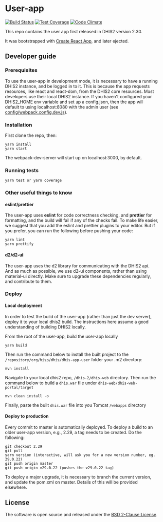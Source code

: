 # User-app

[![Build Status](https://travis-ci.org/dhis2/user-app.svg)](https://travis-ci.org/dhis2/user-app)
[![Test Coverage](https://codeclimate.com/github/dhis2/user-app/badges/coverage.svg)](https://codeclimate.com/github/dhis2/user-app/coverage)
[![Code Climate](https://codeclimate.com/github/dhis2/user-app/badges/gpa.svg)](https://codeclimate.com/github/dhis2/user-app)

This repo contains the user app first released in DHIS2 version 2.30.

It was bootstrapped with [Create React App](https://github.com/facebookincubator/create-react-app), and later ejected.

## Developer guide

### Prerequisites

To use the user-app in development mode, it is necessary to have a running DHIS2 instance, and be logged in to it. This is because the app requests resources, like react and react-dom, from the DHIS2 core resources. Most developers use their local DHIS2 instance. If you haven't configured your DHIS2_HOME env variable and set up a config.json, then the app will default to using localhost:8080 with the admin user (see
[config/webpack.config.dev.js](config/webpack.config.dev.js#L35)).

### Installation

First clone the repo, then:

```
yarn install
yarn start
```

The webpack-dev-server will start up on localhost:3000, by default.

### Running tests

`yarn test or yarn coverage`

### Other useful things to know

#### eslint/prettier

The user-app uses **eslint** for code correctness checking, and **prettier** for formatting, and the build will fail if any of the checks fail. To make life easier, we suggest that you add the eslint and prettier plugins to your editor. But if you prefer, you can run the following before pushing your code:

```
yarn lint
yarn prettify
```

#### d2/d2-ui

The user-app uses the d2 library for communicating with the DHIS2 api. And as much as possible, we use d2-ui components, rather than using material-ui directly. Make sure to upgrade these dependencies regularly, and contribute to them.

### Deploy

#### Local deployment

In order to test the build of the user-app (rather than just the dev server), deploy it to your local dhis2 build. The instructions here assume a good understanding of building DHIS2 locally.

From the root of the user-app, build the user-app locally

```
yarn build
```

Then run the command below to install the built project to the `/repository/org/hisp/dhis/dhis-app-user` folder your .m2 directory:

```
mvn install
```

Navigate to your local dhis2 repo, `/dhis-2/dhis-web` directory. Then run the command below to build a `dhis.war` file under `dhis-web/dhis-web-portal/target`

```
mvn clean install -o
```

Finally, paste the built `dhis.war` file into you Tomcat `/webapps` directory

#### Deploy to production

Every commit to master is automatically deployed. To deploy a build to an older user-app version, e.g., 2.29, a tag needs to be created. Do the following:

```
git checkout 2.29
git pull
yarn version (interactive, will ask you for a new version number, eg. 29.0.22)
git push origin master
git push origin v29.0.22 (pushes the v29.0.22 tag)
```

To deploy a major upgrade, it is necessary to branch the current version, and update the pom.xml on master. Details of this will be provided elsewhere.

## License

The software is open source and released under the [BSD 2-Clause License](./LICENCE).
